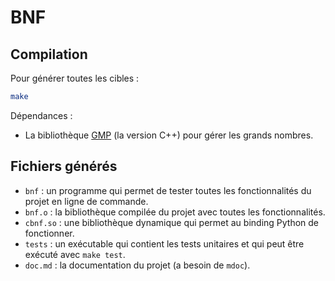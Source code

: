 # BNF

 ## Compilation

Pour générer toutes les cibles :

```bash
make
```

Dépendances :

- La bibliothèque [GMP](https://gmplib.org/) (la version C++) pour gérer les grands nombres.

## Fichiers générés

- `bnf` : un programme qui permet de tester toutes les fonctionnalités du projet en ligne de commande.
- `bnf.o` : la bibliothèque compilée du projet avec toutes les fonctionnalités.
- `cbnf.so` : une bibliothèque dynamique qui permet au binding Python de fonctionner.
- `tests` : un exécutable qui contient les tests unitaires et qui peut être exécuté avec `make test`.
- `doc.md` : la documentation du projet (a besoin de `mdoc`).

